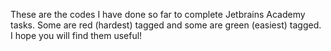 These are the codes I have done so far to complete Jetbrains Academy tasks. Some are red (hardest) tagged  and some are green (easiest) tagged.
I hope you will find them useful!
